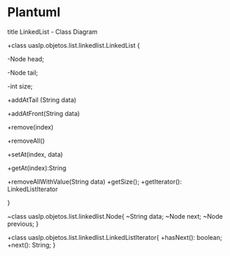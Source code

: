 # Plantuml

title LinkedList - Class Diagram


+class uaslp.objetos.list.linkedlist.LinkedList {

-Node head;

-Node tail;

-int size;

+addAtTail (String data)

+addAtFront(String data)

+remove(index)

+removeAll()

+setAt(index, data)

+getAt(index):String

+removeAllWithValue(String data)
+getSize();
+getIterator(): LinkedListIterator


}

~class uaslp.objetos.list.linkedlist.Node{
~String data;
~Node next;
~Node previous;
}

+class uaslp.objetos.list.linkedlist.LinkedListIterator{
+hasNext(): boolean;
+next(): String;
}
